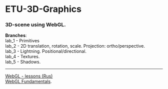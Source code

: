 # ETU-3D-Graphics
### 3D-scene using WebGL.  
**Branches**:  
lab_1 - Primitives  
lab_2 - 2D translation, rotation, scale. Projection: ortho/perspective.  
lab_3 - Lightning. Positional/directional.  
lab_4 - Textures.  
lab_5 - Shadows.  

---

[WebGL - lessons (Rus)](https://devburn.ru/webgl-%D1%83%D1%80%D0%BE%D0%BA-1-%D1%82%D1%80%D0%B5%D1%83%D0%B3%D0%BE%D0%BB%D1%8C%D0%BD%D0%B8%D0%BA-%D0%B8-%D0%BA%D0%B2%D0%B0%D0%B4%D1%80%D0%B0%D1%82/)  
[WebGL Fundamentals](https://webglfundamentals.org/).
